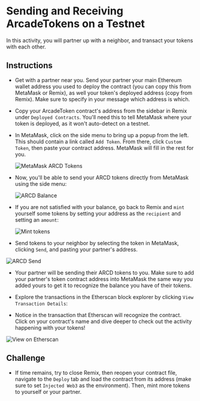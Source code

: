 # Sending and Receiving ArcadeTokens on a Testnet

In this activity, you will partner up with a neighbor, and transact your tokens with each other.

## Instructions

* Get with a partner near you. Send your partner your main Ethereum wallet address you used to deploy the contract (you can copy this from MetaMask or Remix), as well your token's deployed address (copy from Remix). Make sure to specify in your message which address is which.

* Copy your ArcadeToken contract's address from the sidebar in Remix under `Deployed Contracts`. You'll need this to tell MetaMask where your token is deployed, as it won't auto-detect on a testnet.

* In MetaMask, click on the side menu to bring up a popup from the left. This should contain a link called `Add Token`. From there, click `Custom Token`, then paste your contract address. MetaMask will fill in the rest for you.

  ![MetaMask ARCD Tokens](Images/metamask-erc20.gif)

* Now, you'll be able to send your ARCD tokens directly from MetaMask using the side menu:

  ![ARCD Balance](Images/arcd-balance.png)

* If you are not satisfied with your balance, go back to Remix and `mint` yourself some tokens by setting your address as the `recipient` and setting an `amount`:

  ![Mint tokens](Images/mint.png)

* Send tokens to your neighbor by selecting the token in MetaMask, clicking `Send`, and pasting your partner's address.

![ARCD Send](Images/arcd-send.gif)

* Your partner will be sending their ARCD tokens to you. Make sure to add your partner's token contract address into MetaMask the same way you added yours to get it to recognize the balance you have of their tokens.

* Explore the transactions in the Etherscan block explorer by clicking `View Transaction Details`:

* Notice in the transaction that Etherscan will recognize the contract. Click on your contract's name and dive deeper to check out the activity happening with your tokens!

![View on Etherscan](Images/arcd-etherscan.png)

## Challenge

* If time remains, try to close Remix, then reopen your contract file, navigate to the `Deploy` tab and load the contract from its address (make sure to set `Injected Web3` as the environment). Then, mint more tokens to yourself or your partner.
